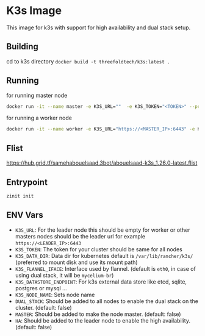 # K3s Image

This image for k3s with support for high availability and dual stack setup.

## Building

cd to k3s directory
`docker build -t threefoldtech/k3s:latest .`

## Running

for running master node

```bash
docker run -it --name master -e K3S_URL=""  -e K3S_TOKEN="<TOKEN>" --privileged threefoldtech/k3s:latest
```

for running a worker node

```bash
docker run -it --name worker -e K3S_URL="https://<MASTER_IP>:6443" -e K3S_TOKEN="<TOKEN>" --privileged threefoldtech/k3s:latest
```

## Flist

<https://hub.grid.tf/samehabouelsaad.3bot/abouelsaad-k3s_1.26.0-latest.flist>

## Entrypoint

```bash
zinit init 
```

## ENV Vars

- `K3S_URL`: For the leader node this should be empty for worker or other masters nodes should be the leader url for example `https://<LEADER_IP>:6443`
- `K3S_TOKEN`: The token for your cluster should be same for all nodes
- `K3S_DATA_DIR`: Data dir for kubernetes default is `/var/lib/rancher/k3s/` (preferred to mount disk and use its mount path)
- `K3S_FLANNEL_IFACE`: Interface used by flannel. (default is `eth0`, in case of using dual stack, it will be `mycelium-br`)
- `K3S_DATASTORE_ENDPOINT`: For k3s external data store like etcd, sqlite, postgres or mysql ...
- `K3S_NODE_NAME`: Sets node name
- `DUAL_STACK`: Should be added to all nodes to enable the dual stack on the cluster. (default: false)
- `MASTER`: Should be added to make the node master. (default: false)
- `HA`: Should be added to the leader node to enable the high availability. (default: false)
